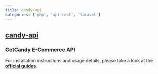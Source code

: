 ```yaml
---
title: candy-api
categories: ['php', 'api-rest', 'laravel']
---
```

## [candy-api](https://github.com/getcandy/candy-api)

### GetCandy E-Commerce API


For installation instructions and usage details, please take a look at the **[official guides](https://docs.getcandy.io/)**.
